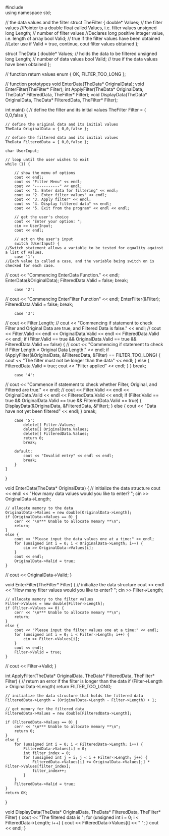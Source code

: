#include <iostream>																					
using namespace std;

// the data values and the filter
struct TheFilter {
	double* Values;   // the filter values																//Pointer to a double float called Values, i.e. filter values
	unsigned long Length;  // number of filter values													//Declares long positive integer value, i.e. length of array
	bool Valid;   // true if the filter values have been obtained										//Later use if Valid = true, continue, cout filter values obtained
};

struct TheData {
	double* Values;  // holds the data to be filtered
	unsigned long Length;  // number of data values
	bool Valid;   // true if the data values have been obtained
};

// function return values
enum { OK, FILTER_TOO_LONG };

// function prototypes
void EnterData(TheData* OriginalData);
void EnterFilter(TheFilter* Filter);
int ApplyFilter(TheData* OriginalData, TheData* FilteredData, TheFilter* Filter);
void DisplayData(TheData* OriginalData, TheData* FilteredData, TheFilter* Filter);

int main()
{
	// define the filter and its initial values
	TheFilter Filter = { 0,0,false };

	// define the original data and its initial values
	TheData OriginalData = { 0,0,false };

	// define the filtered data and its initial values
	TheData FilteredData = { 0,0,false };

	char UserInput;

	// loop until the user wishes to exit
	while (1) {

		// show the menu of options
		cout << endl;
		cout << "Filter Menu" << endl;
		cout << "-----------" << endl;
		cout << "1. Enter data for filtering" << endl;
		cout << "2. Enter filter values" << endl;
		cout << "3. Apply filter" << endl;
		cout << "4. Display filtered data" << endl;
		cout << "5. Exit from the program" << endl << endl;

		// get the user's choice
		cout << "Enter your option: ";
		cin >> UserInput;
		cout << endl;

		// act on the user's input
		switch (UserInput) {																			//Switch statement allows a variable to be tested for equality against a list of values.
		case '1':																						//Each value is called a case, and the variable being switch on is checked for each case.
//			cout << "Commencing EnterData Function." << endl;
			EnterData(&OriginalData);
			FilteredData.Valid = false;
			break;

		case '2':
//			cout << "Commencing EnterFilter Function" << endl;
			EnterFilter(&Filter);
			FilteredData.Valid = false;
			break;

		case '3':
//			cout << Filter.Length;
//			cout << "Commencing if statement to check Filter and Original Data are true, and Filtered Data is false." << endl;
//			cout << Filter.Valid << endl << OriginalData.Valid << endl << FilteredData.Valid << endl;
			if (Filter.Valid == true && OriginalData.Valid == true && FilteredData.Valid == false) {
//				cout << "Commencing if statement to check if Filter Length < Original Data Length." << endl;
				if (ApplyFilter(&OriginalData, &FilteredData, &Filter) == FILTER_TOO_LONG) {
					cout << "The filter must not be longer than the data" << endl;
				}
				else {
					FilteredData.Valid = true;
					cout << "Filter applied" << endl;
				}
			}
			break;

		case '4':
//			cout << "Commence if statement to check whether Filter, Original, and Filtered are true." << endl;
//			cout << Filter.Valid << endl << OriginalData.Valid << endl << FilteredData.Valid << endl;
			if (Filter.Valid == true && OriginalData.Valid == true && FilteredData.Valid == true) {
				DisplayData(&OriginalData, &FilteredData, &Filter);
			}
			else {
				cout << "Data have not yet been filtered" << endl;
			}
			break;

		case '5':
			delete[] Filter.Values;
			delete[] OriginalData.Values;
			delete[] FilteredData.Values;
			return 0;
			break;

		default:
			cout << "Invalid entry" << endl << endl;
			break;
		}
	}
}

void EnterData(TheData* OriginalData)
{
	// initialize the data structure
	cout << endl << "How many data values would you like to enter? ";
	cin >> OriginalData->Length;

	// allocate memory to the data
	OriginalData->Values = new double[OriginalData->Length];
	if (OriginalData->Values == 0) {
		cerr << "\n*** Unable to allocate memory **\n";
		return;
	}
	else {
		cout << "Please input the data values one at a time:" << endl;
		for (unsigned int i = 0; i < OriginalData->Length; i++) {
			cin >> OriginalData->Values[i];
		}
		cout << endl;
		OriginalData->Valid = true;
	}

//	cout << OriginalData->Valid;
}

void EnterFilter(TheFilter* Filter)
{
	// initialize the data structure
	cout << endl << "How many filter values would you like to enter? ";
	cin >> Filter->Length;

	// allocate memory to the filter values
	Filter->Values = new double[Filter->Length];
	if (Filter->Values == 0) {
		cerr << "\n*** Unable to allocate memory **\n";
		return;
	}
	else {
		cout << "Please input the filter values one at a time:" << endl;
		for (unsigned int i = 0; i < Filter->Length; i++) {
			cin >> Filter->Values[i];
		}
		cout << endl;
		Filter->Valid = true;
	}
//	cout << Filter->Valid;
}
 
int ApplyFilter(TheData* OriginalData, TheData* FilteredData, TheFilter* Filter)
{
	// return an error if the filter is longer than the data
	if (Filter->Length > OriginalData->Length) return FILTER_TOO_LONG;
	
	// initialize the data structure that holds the filtered data
	FilteredData->Length = (OriginalData->Length - Filter->Length) + 1;

	// get memory for the filtered data
	FilteredData->Values = new double[FilteredData->Length];

	if (FilteredData->Values == 0) {
		cerr << "\n*** Unable to allocate memory **\n";
		return 0;
	}
	else {
		for (unsigned int i = 0; i < FilteredData->Length; i++) {
			FilteredData->Values[i] = 0;
			int filter_index = 0;
			for (unsigned int j = i; j < i + Filter->Length; j++) {
				FilteredData->Values[i] += OriginalData->Values[j] * Filter->Values[filter_index];
				filter_index++;
			}
		}
		FilteredData->Valid = true;
	}
	return OK;
}

void DisplayData(TheData* OriginalData, TheData* FilteredData, TheFilter* Filter)
{
	cout << "The filtered data is ";
	for (unsigned int i = 0; i < FilteredData->Length; i++) {
		cout << FilteredData->Values[i] << " ";
	}
	cout << endl;
}
